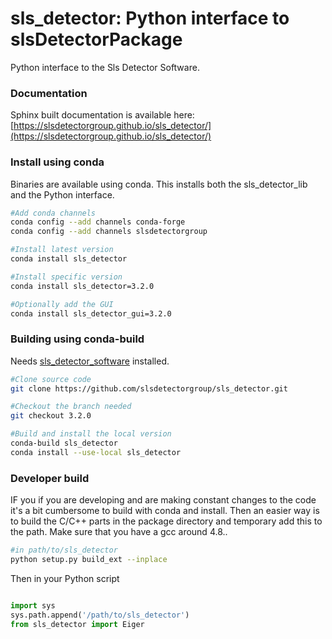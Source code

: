 # sls_detector: Python interface to slsDetectorPackage
Python interface to the Sls Detector Software. 

### Documentation ###
Sphinx built documentation is available here:
[https://slsdetectorgroup.github.io/sls_detector/](https://slsdetectorgroup.github.io/sls_detector/)


### Install using conda ###

Binaries are available using conda. This installs both the sls_detector_lib and the Python
interface.

```bash
#Add conda channels
conda config --add channels conda-forge
conda config --add channels slsdetectorgroup

#Install latest version
conda install sls_detector

#Install specific version
conda install sls_detector=3.2.0

#Optionally add the GUI
conda install sls_detector_gui=3.2.0
```

### Building using conda-build ###

Needs [sls_detector_software](https://github.com/slsdetectorgroup/sls_detector_software) installed.

```bash
#Clone source code
git clone https://github.com/slsdetectorgroup/sls_detector.git

#Checkout the branch needed
git checkout 3.2.0

#Build and install the local version
conda-build sls_detector
conda install --use-local sls_detector


```
### Developer build ###

IF you if you are developing and are making constant changes to the code it's a bit cumbersome 
to build with conda and install. Then an easier way is to build the C/C++ parts in the package 
directory and temporary add this to the path. Make sure that you have a gcc around 4.8..

```bash
#in path/to/sls_detector  
python setup.py build_ext --inplace
```
Then in your Python script
```python

import sys
sys.path.append('/path/to/sls_detector')
from sls_detector import Eiger
```

